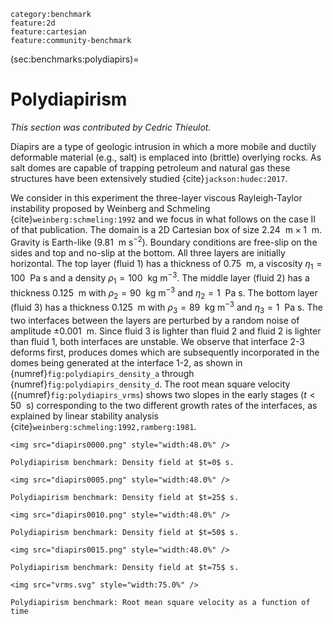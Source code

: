```{tags}
category:benchmark
feature:2d
feature:cartesian
feature:community-benchmark
```

(sec:benchmarks:polydiapirs)=
# Polydiapirism

*This section was contributed by Cedric Thieulot.*

Diapirs are a type of geologic intrusion in which a more mobile and ductily
deformable material (e.g., salt) is emplaced into (brittle) overlying rocks.
As salt domes are capable of trapping petroleum and natural gas these
structures have been extensively studied {cite}`jackson:hudec:2017`.

We consider in this experiment the three-layer viscous Rayleigh-Taylor
instability proposed by Weinberg and Schmeling {cite}`weinberg:schmeling:1992`
and we focus in what follows on the case II of that publication. The domain is
a 2D Cartesian box of size $2.24~\text{ m} \times 1~\text{ m}$. Gravity is
Earth-like ($9.81~\text{ m s}^{-2}$). Boundary conditions are
free-slip on the sides and top and no-slip at the bottom. All three layers are
initially horizontal. The top layer (fluid 1) has a thickness of
$0.75~\text{ m}$, a viscosity $\eta_1=100~\text{ Pa s}$ and a density
$\rho_1=100~\text{ kg m}^{-3}$. The middle layer (fluid 2) has a
thickness $0.125~\text{ m}$ with $\rho_2=90~\text{ kg m}^{-3}$ and
$\eta_2=1~\text{ Pa s}$. The bottom layer (fluid 3) has a thickness
$0.125~\text{ m}$ with $\rho_3=89~\text{ kg m}^{-3}$ and
$\eta_3=1~\text{ Pa s}$. The two interfaces between the layers are
perturbed by a random noise of amplitude $\pm 0.001~\text{ m}$. Since fluid 3 is
lighter than fluid 2 and fluid 2 is lighter than fluid 1, both interfaces are
unstable. We observe that interface 2-3 deforms first, produces domes which
are subsequently incorporated in the domes being generated at the interface
1-2, as shown in {numref}`fig:polydiapirs_density_a` through {numref}`fig:polydiapirs_density_d`. The root mean square velocity
({numref}`fig:polydiapirs_vrms`) shows two slopes in the early stages ($t<50~\text{ s}$)
corresponding to the two different growth rates of the interfaces, as
explained by linear stability analysis {cite}`weinberg:schmeling:1992,ramberg:1981`.


```{figure-md} fig:polydiapirs_density_a
<img src="diapirs0000.png" style="width:48.0%" />

Polydiapirism benchmark: Density field at $t=0$ s.
```

```{figure-md} fig:polydiapirs_density_b
<img src="diapirs0005.png" style="width:48.0%" />

Polydiapirism benchmark: Density field at $t=25$ s.
```

```{figure-md} fig:polydiapirs_density_c
<img src="diapirs0010.png" style="width:48.0%" />

Polydiapirism benchmark: Density field at $t=50$ s.
```

```{figure-md} fig:polydiapirs_density_d
<img src="diapirs0015.png" style="width:48.0%" />

Polydiapirism benchmark: Density field at $t=75$ s.
```

```{figure-md} fig:polydiapirs_vrms
<img src="vrms.svg" style="width:75.0%" />

Polydiapirism benchmark: Root mean square velocity as a function of time
```
